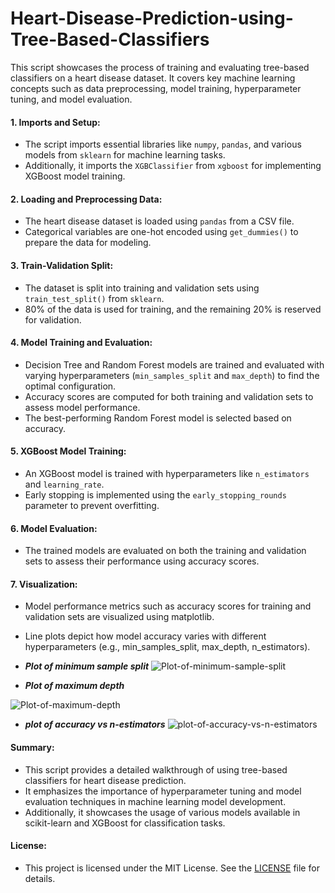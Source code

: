 # Heart-Disease-Prediction-using-Tree-Based-Classifiers

This script showcases the process of training and evaluating tree-based classifiers on a heart disease dataset. It covers key machine learning concepts such as data preprocessing, model training, hyperparameter tuning, and model evaluation.

#### 1. **Imports and Setup**:
   - The script imports essential libraries like `numpy`, `pandas`, and various models from `sklearn` for machine learning tasks.
   - Additionally, it imports the `XGBClassifier` from `xgboost` for implementing XGBoost model training.

#### 2. **Loading and Preprocessing Data**:
   - The heart disease dataset is loaded using `pandas` from a CSV file.
   - Categorical variables are one-hot encoded using `get_dummies()` to prepare the data for modeling.

#### 3. **Train-Validation Split**:
   - The dataset is split into training and validation sets using `train_test_split()` from `sklearn`.
   - 80% of the data is used for training, and the remaining 20% is reserved for validation.

#### 4. **Model Training and Evaluation**:
   - Decision Tree and Random Forest models are trained and evaluated with varying hyperparameters (`min_samples_split` and `max_depth`) to find the optimal configuration.
   - Accuracy scores are computed for both training and validation sets to assess model performance.
   - The best-performing Random Forest model is selected based on accuracy.

#### 5. **XGBoost Model Training**:
   - An XGBoost model is trained with hyperparameters like `n_estimators` and `learning_rate`.
   - Early stopping is implemented using the `early_stopping_rounds` parameter to prevent overfitting.

#### 6. **Model Evaluation**:
   - The trained models are evaluated on both the training and validation sets to assess their performance using accuracy scores.
#### 7. **Visualization**:
  - Model performance metrics such as accuracy scores for training and validation sets are visualized using matplotlib.
  - Line plots depict how model accuracy varies with different hyperparameters (e.g., min_samples_split, max_depth, 
     n_estimators).

- ***Plot of minimum sample split***
![Plot-of-minimum-sample-split](https://github.com/UMMY87/Heart-Disease-Prediction-using-Tree-Based-Classifiers/assets/117314436/dfcd692d-ff43-4826-8ae8-f46d9ebdc1f2)

 - ***Plot of maximum depth***

![Plot-of-maximum-depth](https://github.com/UMMY87/Heart-Disease-Prediction-using-Tree-Based-Classifiers/assets/117314436/aa4b4a7e-6932-4517-a612-97336a512180)

 - ***plot of accuracy vs n-estimators***
![plot-of-accuracy-vs-n-estimators](https://github.com/UMMY87/Heart-Disease-Prediction-using-Tree-Based-Classifiers/assets/117314436/66e77192-75cf-4419-b50a-9e9f7b045c57)
    
#### Summary:
   - This script provides a detailed walkthrough of using tree-based classifiers for heart disease prediction.
   - It emphasizes the importance of hyperparameter tuning and model evaluation techniques in machine learning model development.
   - Additionally, it showcases the usage of various models available in scikit-learn and XGBoost for classification tasks.

#### License:
   - This project is licensed under the MIT License. See the [LICENSE](LICENSE) file for details.
